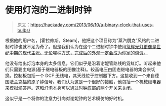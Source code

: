# 使用灯泡的二进制时钟

> 原文：<https://hackaday.com/2013/06/10/a-binary-clock-that-uses-bulbs/>

根据他的用户名，[霍拉修斯。Steam]，他把这个项目称为“蒸汽朋克”风格的二进制时钟也就不足为奇了。但是我们认为在这个二进制时钟中使用[氖辉光灯更像是世纪中期的现代主张。无论哪种方式，完成后的外观一定会成为你家的谈资。](http://www.instructables.com/id/The-amazing-Plasma-Binary-Clock-Steampunk-style)

他没有给出灯泡本身的太多信息。它们似乎是沿着谢妮管路线的霓虹灯。听起来他们只需要主电源(基于继电器板的图像注释)。较高电压由固态继电器的集合来切换。控制板包括一个 DCF 无线电，其天线位于控制器下方。这接收到一个来自德国法兰克福的原子钟信号。我们认为这是一个很好的接触，他包括一个机械继电器来模拟滴答声。这和灯泡本身可以通过时钟底部的两个开关来关闭。

这似乎是一个将你的注意力引向对谢妮钟的艺术模仿的好时机。
